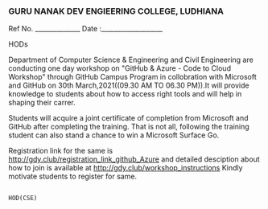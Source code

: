 ### <centre> GURU NANAK DEV ENGIEERING COLLEGE, LUDHIANA </centre> ###
Ref No. ______________                                                        Date :___________________


HODs


Department of Computer Science & Engineering and Civil Engineering are conducting one day workshop on "GitHub & Azure - Code to Cloud Workshop" through GitHub Campus Program in collobration with Microsoft and GitHub on 30th March,2021((09.30 AM TO 06.30 PM)).It will provide knowledge to students about how to access right tools and will help in shaping their carrer.

Students will acquire a joint certificate of completion from Microsoft and GitHub after completing the training. That is not all, following the training student can also stand a chance to win a Microsoft Surface Go.


Registration link for the same is http://gdy.club/registration_link_github_Azure and detailed desciption about how to join is available at http://gdy.club/workshop_instructions
Kindly motivate students to register for same.
 
 
                                                                                                                  HOD(CSE)


